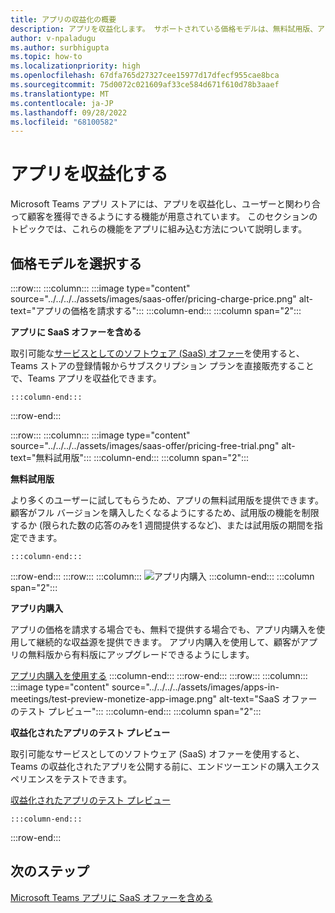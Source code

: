 ```yaml
---
title: アプリの収益化の概要
description: アプリを収益化します。 サポートされている価格モデルは、無料試用版、アプリ内購入、およびアプリとの SaaS オファーを含みます。
author: v-npaladugu
ms.author: surbhigupta
ms.topic: how-to
ms.localizationpriority: high
ms.openlocfilehash: 67dfa765d27327cee15977d17dfecf955cae8bca
ms.sourcegitcommit: 75d0072c021609af33ce584d671f610d78b3aaef
ms.translationtype: MT
ms.contentlocale: ja-JP
ms.lasthandoff: 09/28/2022
ms.locfileid: "68100582"
---
```

# <a name="monetize-your-app"></a>アプリを収益化する

Microsoft Teams アプリ ストアには、アプリを収益化し、ユーザーと関わり合って顧客を獲得できるようにする機能が用意されています。 このセクションのトピックでは、これらの機能をアプリに組み込む方法について説明します。
 
## <a name="choose-a-pricing-model"></a>価格モデルを選択する

:::row:::
    :::column:::
        :::image type="content" source="../../../../assets/images/saas-offer/pricing-charge-price.png" alt-text="アプリの価格を請求する":::
    :::column-end:::
    :::column span="2":::

**アプリに SaaS オファーを含める**

取引可能な[サービスとしてのソフトウェア (SaaS) オファー](~/concepts/deploy-and-publish/appsource/prepare/include-saas-offer.md)を使用すると、Teams ストアの登録情報からサブスクリプション プランを直接販売することで、Teams アプリを収益化できます。

    :::column-end:::
:::row-end:::

:::row:::
    :::column:::
     :::image type="content" source="../../../../assets/images/saas-offer/pricing-free-trial.png" alt-text="無料試用版":::
    :::column-end:::
    :::column span="2":::

**無料試用版**

より多くのユーザーに試してもらうため、アプリの無料試用版を提供できます。 顧客がフル バージョンを購入したくなるようにするため、試用版の機能を制限するか (限られた数の応答のみを1 週間提供するなど)、または試用版の期間を指定できます。

    :::column-end:::
:::row-end:::
:::row:::
    :::column:::
        ![アプリ内購入](~/assets/images/saas-offer/pricing-in-app-purchases.png)
    :::column-end:::
    :::column span="2":::

**アプリ内購入**

アプリの価格を請求する場合でも、無料で提供する場合でも、アプリ内購入を使用して継続的な収益源を提供できます。 アプリ内購入を使用して、顧客がアプリの無料版から有料版にアップグレードできるようにします。

[アプリ内購入を使用する](~/concepts/deploy-and-publish/appsource/prepare/in-app-purchase-flow.md)
    :::column-end:::
:::row-end:::
:::row:::
    :::column:::
        :::image type="content" source="../../../../assets/images/apps-in-meetings/test-preview-monetize-app-image.png" alt-text="SaaS オファーのテスト プレビュー":::
    :::column-end:::
    :::column span="2":::

**収益化されたアプリのテスト プレビュー**

取引可能なサービスとしてのソフトウェア (SaaS) オファーを使用すると、Teams の収益化されたアプリを公開する前に、エンドツーエンドの購入エクスペリエンスをテストできます。

[収益化されたアプリのテスト プレビュー](Test-preview-for-monetized-apps.md)

    :::column-end:::
:::row-end:::

## <a name="next-step"></a>次のステップ

[Microsoft Teams アプリに SaaS オファーを含める](~/concepts/deploy-and-publish/appsource/prepare/include-saas-offer.md)
